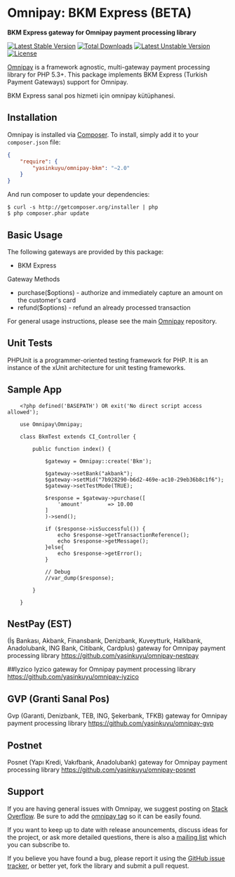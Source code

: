 # Omnipay: BKM Express (BETA)

**BKM Express gateway for Omnipay payment processing library**

[![Latest Stable Version](https://poser.pugx.org/yasinkuyu/omnipay-bkm/v/stable)](https://packagist.org/packages/yasinkuyu/omnipay-bkm) 
[![Total Downloads](https://poser.pugx.org/yasinkuyu/omnipay-bkm/downloads)](https://packagist.org/packages/yasinkuyu/omnipay-bkm) 
[![Latest Unstable Version](https://poser.pugx.org/yasinkuyu/omnipay-bkm/v/unstable)](https://packagist.org/packages/yasinkuyu/omnipay-bkm) 
[![License](https://poser.pugx.org/yasinkuyu/omnipay-bkm/license)](https://packagist.org/packages/yasinkuyu/omnipay-bkm)

[Omnipay](https://github.com/thephpleague/omnipay) is a framework agnostic, multi-gateway payment
processing library for PHP 5.3+. This package implements BKM Express (Turkish Payment Gateways) support for Omnipay.

BKM Express sanal pos hizmeti için omnipay kütüphanesi.

## Installation

Omnipay is installed via [Composer](http://getcomposer.org/). To install, simply add it
to your `composer.json` file:

```json
{
    "require": {
        "yasinkuyu/omnipay-bkm": "~2.0"
    }
}
```

And run composer to update your dependencies:

    $ curl -s http://getcomposer.org/installer | php
    $ php composer.phar update

## Basic Usage

The following gateways are provided by this package:

* BKM Express

Gateway Methods

* purchase($options) - authorize and immediately capture an amount on the customer's card
* refund($options) - refund an already processed transaction

For general usage instructions, please see the main [Omnipay](https://github.com/thephpleague/omnipay)
repository.

## Unit Tests

PHPUnit is a programmer-oriented testing framework for PHP. It is an instance of the xUnit architecture for unit testing frameworks.

## Sample App

        <?php defined('BASEPATH') OR exit('No direct script access allowed');

        use Omnipay\Omnipay;

        class BkmTest extends CI_Controller {

            public function index() {

                $gateway = Omnipay::create('Bkm');

                $gateway->setBank("akbank");
                $gateway->setMid("7b928290-b6d2-469e-ac10-29eb36b8c1f6");
                $gateway->setTestMode(TRUE);

                $response = $gateway->purchase([
                    'amount'        => 10.00
                ]
                )->send();

                if ($response->isSuccessful()) {
                    echo $response->getTransactionReference();
                    echo $response->getMessage();
                }else{
                    echo $response->getError();
                } 

                // Debug
                //var_dump($response);

            }

        }

## NestPay (EST)
(İş Bankası, Akbank, Finansbank, Denizbank, Kuveytturk, Halkbank, Anadolubank, ING Bank, Citibank, Cardplus) gateway for Omnipay payment processing library
https://github.com/yasinkuyu/omnipay-nestpay

##Iyzico
Iyzico gateway for Omnipay payment processing library
https://github.com/yasinkuyu/omnipay-iyzico

## GVP (Granti Sanal Pos)
Gvp (Garanti, Denizbank, TEB, ING, Şekerbank, TFKB) gateway for Omnipay payment processing library
https://github.com/yasinkuyu/omnipay-gvp

## Postnet
Posnet (Yapı Kredi, Vakıfbank, Anadolubank) gateway for Omnipay payment processing library
https://github.com/yasinkuyu/omnipay-posnet

## Support

If you are having general issues with Omnipay, we suggest posting on
[Stack Overflow](http://stackoverflow.com/). Be sure to add the
[omnipay tag](http://stackoverflow.com/questions/tagged/omnipay) so it can be easily found.

If you want to keep up to date with release anouncements, discuss ideas for the project, or ask more detailed questions, there is also a [mailing list](https://groups.google.com/forum/#!forum/omnipay) which
you can subscribe to.

If you believe you have found a bug, please report it using the [GitHub issue tracker](https://github.com/yasinkuyu/omnipay-bkm/issues),
or better yet, fork the library and submit a pull request.

